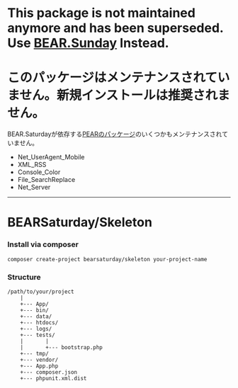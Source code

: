 # This package is not maintained anymore and has been superseded. Use [BEAR.Sunday](https://bearsunday.github.io/) Instead.
# このパッケージはメンテナンスされていません。新規インストールは推奨されません。

BEAR.Saturdayが依存する[PEARのパッケージ](https://pear.php.net/packages.php)のいくつかもメンテナンスされていません。
 
 * Net_UserAgent_Mobile
 * XML_RSS
 * Console_Color
 * File_SearchReplace
 * Net_Server

----

BEARSaturday/Skeleton
=====================
### Install via composer

```
composer create-project bearsaturday/skeleton your-project-name
```

### Structure

    /path/to/your/project
        |
        +--- App/
        +--- bin/
        +--- data/
        +--- htdocs/
        +--- logs/
        +--- tests/
        |       |
        |       +--- bootstrap.php
        +--- tmp/
        +--- vendor/
        +--- App.php
        +--- composer.json
        +--- phpunit.xml.dist



